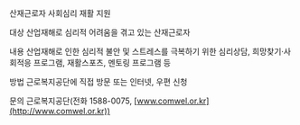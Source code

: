 산재근로자 사회심리 재활 지원

대상
산업재해로 심리적 어려움을 겪고 있는 산재근로자

내용
산업재해로 인한 심리적 불안 및 스트레스를 극복하기 위한 심리상담, 희망찾기·사회적응 프로그램, 재활스포츠, 멘토링 프로그램 등

방법
근로복지공단에 직접 방문 또는 인터넷, 우편 신청

문의
근로복지공단(전화 1588-0075, [www.comwel.or.kr](http://www.comwel.or.kr))
